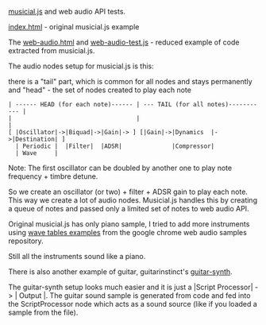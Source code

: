 [musicial.js](https://github.com/PencilCode/musical.js) and web audio API tests.

[index.html](./index.html) - original musicial.js example

The [web-audio.html](./web-audio.html) and [web-audio-test.js](./web-audio-test.js) - reduced example of code extracted from musicial.js.

The audio nodes setup for musicial.js is this:

there is a "tail" part, which is common for all nodes and stays permanently and "head" - the set of nodes created to play each note

```
| ------ HEAD (for each note)------ | --- TAIL (for all notes)----------- |
|                                   |                                     |
[ |Oscillator|->|Biquad|->|Gain|-> ] [|Gain|->|Dynamics  |->|Destination| ]
  | Periodic |  |Filter|  |ADSR|              |Compressor|
  | Wave     |
```

Note: The first oscillator can be doubled by another one to play note frequency + timbre detune.

So we create an oscillator (or two) + filter + ADSR gain to play each note. This way we create a lot of audio nodes. Musicial.js handles this by creating a queue of notes and passed only a limited set of notes to web audio API.

Original musicial.js has only piano sample, I tried to add more instruments using [wave tables examples](https://github.com/GoogleChrome/web-audio-samples/tree/gh-pages/samples/audio/wave-tables) from the google chrome web audio samples repository.

Still all the instruments sound like a piano.

There is also another example of guitar, guitarinstinct's [guitar-synth](https://github.com/timaschew/guitar-synth/blob/master/build/gsynth.js).

The guitar-synth setup looks much easier and it is just a |Script Processor| -> | Output |. The guitar sound sample is generated from code and fed into the ScriptProcessor node which acts as a sound source (like if you loaded a sample from the file).
